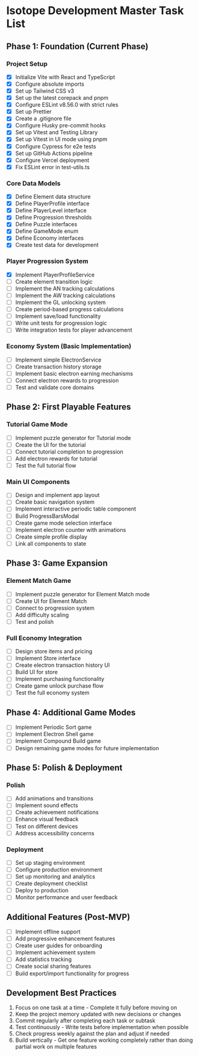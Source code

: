 # Isotope Development Master Task List

## Phase 1: Foundation (Current Phase)

### Project Setup

- [x] Initialize Vite with React and TypeScript
- [x] Configure absolute imports
- [x] Set up Tailwind CSS v3
- [x] Set up the latest corepack and pnpm
- [x] Configure ESLint v8.56.0 with strict rules
- [x] Set up Prettier
- [x] Create a .gitignore file
- [x] Configure Husky pre-commit hooks
- [x] Set up Vitest and Testing Library
- [x] Set up Vitest in UI mode using pnpm
- [x] Configure Cypress for e2e tests
- [x] Set up GitHub Actions pipeline
- [x] Configure Vercel deployment
- [x] Fix ESLint error in test-utils.ts

### Core Data Models

- [x] Define Element data structure
- [x] Define PlayerProfile interface
- [x] Define PlayerLevel interface
- [x] Define Progression thresholds
- [x] Define Puzzle interfaces
- [x] Define GameMode enum
- [x] Define Economy interfaces
- [x] Create test data for development

### Player Progression System

- [x] Implement PlayerProfileService
- [ ] Create element transition logic
- [ ] Implement the AN tracking calculations
- [ ] Implement the AW tracking calculations
- [ ] Implement the GL unlocking system
- [ ] Create period-based progress calculations
- [ ] Implement save/load functionality
- [ ] Write unit tests for progression logic
- [ ] Write integration tests for player advancement

### Economy System (Basic Implementation)

- [ ] Implement simple ElectronService
- [ ] Create transaction history storage
- [ ] Implement basic electron earning mechanisms
- [ ] Connect electron rewards to progression
- [ ] Test and validate core domains

## Phase 2: First Playable Features

### Tutorial Game Mode

- [ ] Implement puzzle generator for Tutorial mode
- [ ] Create the UI for the tutorial
- [ ] Connect tutorial completion to progression
- [ ] Add electron rewards for tutorial
- [ ] Test the full tutorial flow

### Main UI Components

- [ ] Design and implement app layout
- [ ] Create basic navigation system
- [ ] Implement interactive periodic table component
- [ ] Build ProgressBarsModal
- [ ] Create game mode selection interface
- [ ] Implement electron counter with animations
- [ ] Create simple profile display
- [ ] Link all components to state

## Phase 3: Game Expansion

### Element Match Game

- [ ] Implement puzzle generator for Element Match mode
- [ ] Create UI for Element Match
- [ ] Connect to progression system
- [ ] Add difficulty scaling
- [ ] Test and polish

### Full Economy Integration

- [ ] Design store items and pricing
- [ ] Implement Store interface
- [ ] Create electron transaction history UI
- [ ] Build UI for store
- [ ] Implement purchasing functionality
- [ ] Create game unlock purchase flow
- [ ] Test the full economy system

## Phase 4: Additional Game Modes

- [ ] Implement Periodic Sort game
- [ ] Implement Electron Shell game
- [ ] Implement Compound Build game
- [ ] Design remaining game modes for future implementation

## Phase 5: Polish & Deployment

### Polish

- [ ] Add animations and transitions
- [ ] Implement sound effects
- [ ] Create achievement notifications
- [ ] Enhance visual feedback
- [ ] Test on different devices
- [ ] Address accessibility concerns

### Deployment

- [ ] Set up staging environment
- [ ] Configure production environment
- [ ] Set up monitoring and analytics
- [ ] Create deployment checklist
- [ ] Deploy to production
- [ ] Monitor performance and user feedback

## Additional Features (Post-MVP)

- [ ] Implement offline support
- [ ] Add progressive enhancement features
- [ ] Create user guides for onboarding
- [ ] Implement achievement system
- [ ] Add statistics tracking
- [ ] Create social sharing features
- [ ] Build export/import functionality for progress

## Development Best Practices

1. Focus on one task at a time - Complete it fully before moving on
2. Keep the project memory updated with new decisions or changes
3. Commit regularly after completing each task or subtask
4. Test continuously - Write tests before implementation when possible
5. Check progress weekly against the plan and adjust if needed
6. Build vertically - Get one feature working completely rather than doing partial work on multiple features
